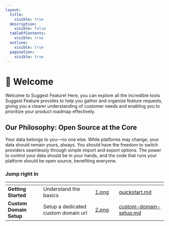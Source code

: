 ```yaml
---
layout:
  title:
    visible: true
  description:
    visible: false
  tableOfContents:
    visible: true
  outline:
    visible: true
  pagination:
    visible: true
---
```


# 🙏 Welcome

Welcome to Suggest Feature! Here, you can explore all the incredible tools Suggest Feature provides to help you gather and organize feature requests, giving you a clearer understanding of customer needs and enabling you to prioritize your product roadmap effectively.



## Our Philosophy: Open Source at the Core

Your data belongs to you—no one else. While platforms may change, your data should remain yours, always. You should have the freedom to switch providers seamlessly through simple import and export options. The power to control your data should be in your hands, and the code that runs your platform should be open source, benefiting everyone.

### Jump right in

<table data-view="cards"><thead><tr><th></th><th></th><th data-hidden data-card-cover data-type="files"></th><th data-hidden></th><th data-hidden data-card-target data-type="content-ref"></th></tr></thead><tbody><tr><td><strong>Getting Started</strong></td><td>Understand the basics</td><td><a href=".gitbook/assets/1.png">1.png</a></td><td></td><td><a href="getting-started/quickstart.md">quickstart.md</a></td></tr><tr><td><strong>Custom Domain Setup</strong></td><td>Setup a dedicated custom domain url</td><td><a href=".gitbook/assets/2.png">2.png</a></td><td></td><td><a href="getting-started/custom-domain-setup.md">custom-domain-setup.md</a></td></tr></tbody></table>

